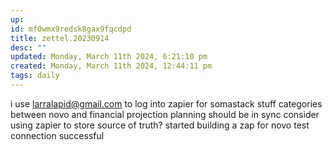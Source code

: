 ```yaml
---
up: 
id: mf0wmx9redsk8gax9fqcdpd
title: zettel.20230914
desc: ""
updated: Monday, March 11th 2024, 6:21:10 pm
created: Monday, March 11th 2024, 12:44:11 pm
tags: daily
---
```



i use larralapid@gmail.com to log into zapier for somastack stuff 
categories between novo and financial projection planning should be in sync 
	consider using zapier to store source of truth? 
started building a zap for novo 
	test connection successful